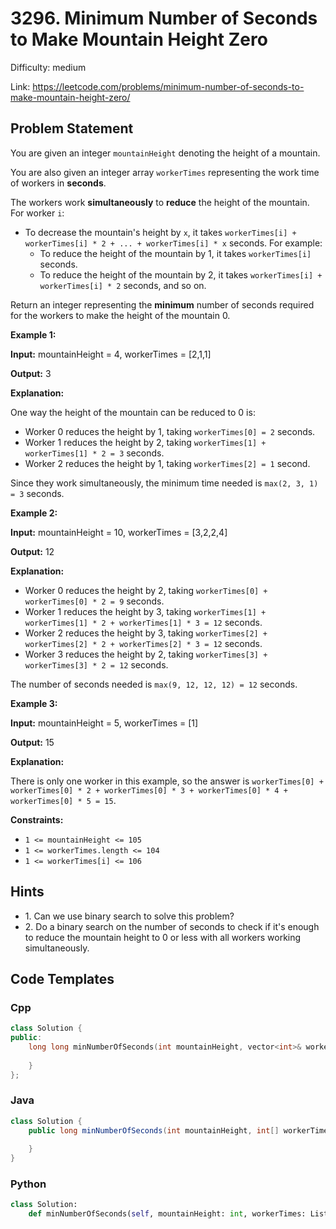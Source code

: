 # 3296. Minimum Number of Seconds to Make Mountain Height Zero

Difficulty: medium

Link: https://leetcode.com/problems/minimum-number-of-seconds-to-make-mountain-height-zero/

## Problem Statement

You are given an integer `mountainHeight` denoting the height of a mountain.

You are also given an integer array `workerTimes` representing the work time of workers in **seconds**.

The workers work **simultaneously** to **reduce** the height of the mountain. For worker `i`:

* To decrease the mountain's height by `x`, it takes `workerTimes[i] + workerTimes[i] * 2 + ... + workerTimes[i] * x` seconds. For example:
	+ To reduce the height of the mountain by 1, it takes `workerTimes[i]` seconds.
	+ To reduce the height of the mountain by 2, it takes `workerTimes[i] + workerTimes[i] * 2` seconds, and so on.

Return an integer representing the **minimum** number of seconds required for the workers to make the height of the mountain 0\.

**Example 1:**

**Input:** mountainHeight \= 4, workerTimes \= \[2,1,1]

**Output:** 3

**Explanation:**

One way the height of the mountain can be reduced to 0 is:

* Worker 0 reduces the height by 1, taking `workerTimes[0] = 2` seconds.
* Worker 1 reduces the height by 2, taking `workerTimes[1] + workerTimes[1] * 2 = 3` seconds.
* Worker 2 reduces the height by 1, taking `workerTimes[2] = 1` second.

Since they work simultaneously, the minimum time needed is `max(2, 3, 1) = 3` seconds.

**Example 2:**

**Input:** mountainHeight \= 10, workerTimes \= \[3,2,2,4]

**Output:** 12

**Explanation:**

* Worker 0 reduces the height by 2, taking `workerTimes[0] + workerTimes[0] * 2 = 9` seconds.
* Worker 1 reduces the height by 3, taking `workerTimes[1] + workerTimes[1] * 2 + workerTimes[1] * 3 = 12` seconds.
* Worker 2 reduces the height by 3, taking `workerTimes[2] + workerTimes[2] * 2 + workerTimes[2] * 3 = 12` seconds.
* Worker 3 reduces the height by 2, taking `workerTimes[3] + workerTimes[3] * 2 = 12` seconds.

The number of seconds needed is `max(9, 12, 12, 12) = 12` seconds.

**Example 3:**

**Input:** mountainHeight \= 5, workerTimes \= \[1]

**Output:** 15

**Explanation:**

There is only one worker in this example, so the answer is `workerTimes[0] + workerTimes[0] * 2 + workerTimes[0] * 3 + workerTimes[0] * 4 + workerTimes[0] * 5 = 15`.

**Constraints:**

* `1 <= mountainHeight <= 105`
* `1 <= workerTimes.length <= 104`
* `1 <= workerTimes[i] <= 106`

## Hints

- 1\. Can we use binary search to solve this problem?
- 2\. Do a binary search on the number of seconds to check if it's enough to reduce the mountain height to 0 or less with all workers working simultaneously.

## Code Templates

### Cpp
```cpp
class Solution {
public:
    long long minNumberOfSeconds(int mountainHeight, vector<int>& workerTimes) {
        
    }
};
```

### Java
```java
class Solution {
    public long minNumberOfSeconds(int mountainHeight, int[] workerTimes) {
        
    }
}
```

### Python
```python
class Solution:
    def minNumberOfSeconds(self, mountainHeight: int, workerTimes: List[int]) -> int:
        
```

